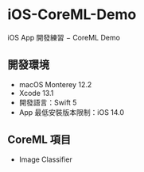 # iOS-CoreML-Demo

iOS App 開發練習 − CoreML Demo

## 開發環境
* macOS Monterey 12.2
* Xcode 13.1
* 開發語言：Swift 5
* App 最低安裝版本限制：iOS 14.0

## CoreML 項目
* Image Classifier

